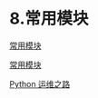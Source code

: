 # 8.常用模块


[常用模块](https://www.yuque.com/wslynn/python/epwop1)


[常用模块](http://www.sunrisenan.com/docs/python/mokuai.html#d6yhib)


[Python 运维之路](https://www.cnblogs.com/xiangsikai/p/8178925.html)